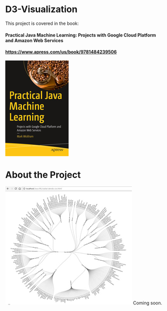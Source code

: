 # D3-Visualization

This project is covered in the book:
#### Practical Java Machine Learning: Projects with Google Cloud Platform and Amazon Web Services
#### https://www.apress.com/us/book/9781484239506
![](fig-cover-sm.jpg)

# About the Project
![](fig-dendo.jpg)
Coming soon.
